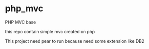 php_mvc
=======

PHP MVC base

this repo contain simple mvc created on php

This project need pear to run because need some extension like DB2
